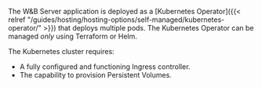 The W&B Server application is deployed as a [Kubernetes Operator]({{< relref "/guides/hosting/hosting-options/self-managed/kubernetes-operator/" >}}) that deploys multiple pods. The Kubernetes Operator can be managed _only_ using Terraform or Helm.

The Kubernetes cluster requires:
- A fully configured and functioning Ingress controller.
- The capability to provision Persistent Volumes.


